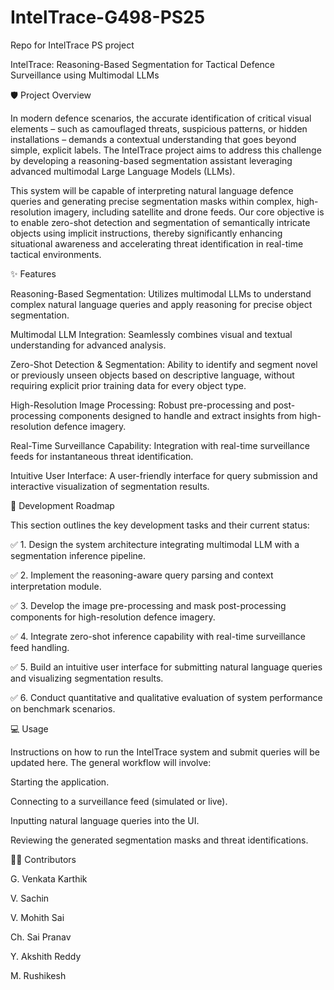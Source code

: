 # IntelTrace-G498-PS25
Repo for IntelTrace PS project

IntelTrace: Reasoning-Based Segmentation for Tactical Defence Surveillance using Multimodal LLMs

🛡️ Project Overview

In modern defence scenarios, the accurate identification of critical visual elements – such as camouflaged threats, suspicious patterns, or hidden installations – demands a contextual understanding that goes beyond simple, explicit labels. The IntelTrace project aims to address this challenge by developing a reasoning-based segmentation assistant leveraging advanced multimodal Large Language Models (LLMs).

This system will be capable of interpreting natural language defence queries and generating precise segmentation masks within complex, high-resolution imagery, including satellite and drone feeds. Our core objective is to enable zero-shot detection and segmentation of semantically intricate objects using implicit instructions, thereby significantly enhancing situational awareness and accelerating threat identification in real-time tactical environments.

✨ Features

Reasoning-Based Segmentation: Utilizes multimodal LLMs to understand complex natural language queries and apply reasoning for precise object segmentation.

Multimodal LLM Integration: Seamlessly combines visual and textual understanding for advanced analysis.

Zero-Shot Detection & Segmentation: Ability to identify and segment novel or previously unseen objects based on descriptive language, without requiring explicit prior training data for every object type.

High-Resolution Image Processing: Robust pre-processing and post-processing components designed to handle and extract insights from high-resolution defence imagery.

Real-Time Surveillance Capability: Integration with real-time surveillance feeds for instantaneous threat identification.

Intuitive User Interface: A user-friendly interface for query submission and interactive visualization of segmentation results.


🚀 Development Roadmap

This section outlines the key development tasks and their current status:

✅ 1. Design the system architecture integrating multimodal LLM with a segmentation inference pipeline.

✅ 2. Implement the reasoning-aware query parsing and context interpretation module.

✅ 3. Develop the image pre-processing and mask post-processing components for high-resolution defence imagery.

✅ 4. Integrate zero-shot inference capability with real-time surveillance feed handling.

✅ 5. Build an intuitive user interface for submitting natural language queries and visualizing segmentation results.

✅ 6. Conduct quantitative and qualitative evaluation of system performance on benchmark scenarios.

💻 Usage 

Instructions on how to run the IntelTrace system and submit queries will be updated here. The general workflow will involve:

Starting the application.

Connecting to a surveillance feed (simulated or live).

Inputting natural language queries into the UI.

Reviewing the generated segmentation masks and threat identifications.


🧑‍💻 Contributors

G. Venkata Karthik

V. Sachin

V. Mohith Sai

Ch. Sai Pranav

Y. Akshith Reddy

M. Rushikesh
